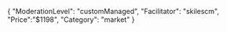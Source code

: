{
"ModerationLevel": "customManaged",
"Facilitator": "skilescm",
"Price":"$1198",
"Category": "market"
}
